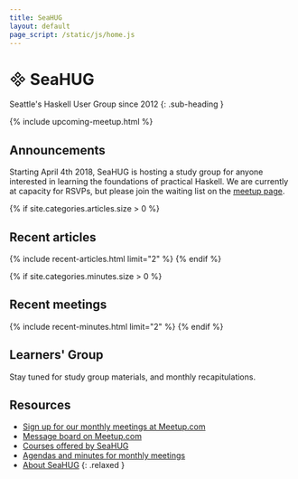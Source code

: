 ```yaml
---
title: SeaHUG
layout: default
page_script: /static/js/home.js
---
```

# <span class="haskell-logo">&#57344;</span> SeaHUG
Seattle's Haskell User Group since 2012
{: .sub-heading }

{% include upcoming-meetup.html %}

## Announcements

Starting April 4th 2018, SeaHUG is hosting a study group for anyone interested in learning the foundations of practical Haskell.  We are currently at capacity for RSVPs, but please join the waiting list on the [meetup page][learners].

{% if site.categories.articles.size > 0 %}
## Recent articles
{% include recent-articles.html limit="2" %}
{% endif %}

{% if site.categories.minutes.size > 0 %}
## Recent meetings
{% include recent-minutes.html limit="2" %}
{% endif %}

## Learners' Group

Stay tuned for study group materials, and monthly recapitulations.

## Resources

* [Sign up for our monthly meetings at Meetup.com][sign-up]
* [Message board on Meetup.com][message-board]
* [Courses offered by SeaHUG](/courses)
* [Agendas and minutes for monthly meetings](/minutes)
* [About SeaHUG](/about)
{: .relaxed }

[learners]: https://www.meetup.com/seahug/events/zdbklpyxgbgb/
[meetup]: http://www.meetup.com/seahug/
[message-board]: https://www.meetup.com/SEAHUG/messages/boards/
[sign-up]: http://www.meetup.com/seahug/
